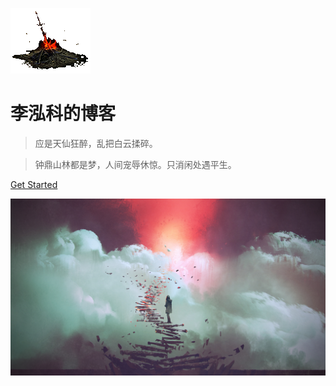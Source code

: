 <!-- _coverpage.md -->


<!-- 图标 -->
![logo](./public/img/gouhuo.gif)

# 李泓科的博客

> 应是天仙狂醉，乱把白云揉碎。  

> 钟鼎山林都是梦，人间宠辱休惊。只消闲处遇平生。  

[Get Started](/DME.md)

<!-- 背景图片 -->
![](./public/img/background.jpg)